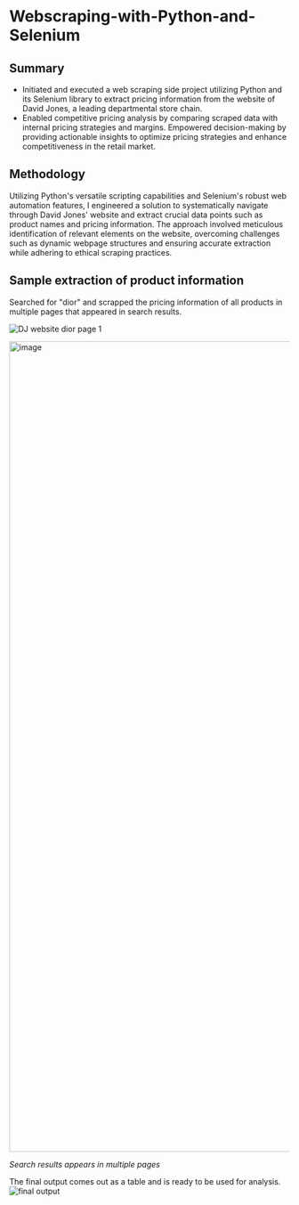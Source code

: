 # Webscraping-with-Python-and-Selenium

## Summary
* Initiated and executed a web scraping side project utilizing Python and its Selenium library to extract pricing information from the website of David Jones, a leading departmental store chain.
* Enabled competitive pricing analysis by comparing scraped data with internal pricing strategies and margins. Empowered decision-making by providing actionable insights to optimize pricing strategies and enhance competitiveness in the retail market.

## Methodology
Utilizing Python's versatile scripting capabilities and Selenium's robust web automation features, I engineered a solution to systematically navigate through David Jones' website and extract crucial data points such as product names and pricing information. The approach involved meticulous identification of relevant elements on the website, overcoming challenges such as dynamic webpage structures and ensuring accurate extraction while adhering to ethical scraping practices.

## Sample extraction of product information

Searched for "dior" and scrapped the pricing information of all products in multiple pages that appeared in search results.

![DJ website dior page 1](https://github.com/tltxyyy/Webscraping-with-Python-and-Selenium/assets/69724535/fe5bc772-de79-4e13-8ff7-37f8677c9c9c)

<img width="1456" alt="image" src="https://github.com/tltxyyy/Webscraping-with-Python-and-Selenium/assets/69724535/7996c287-749f-4ebf-937f-df1a2a34a864">

*Search results appears in multiple pages*


The final output comes out as a table and is ready to be used for analysis.
![final output](https://github.com/tltxyyy/Webscraping-with-Python-and-Selenium/assets/69724535/ba569a15-0a97-4046-88fc-56d9168443ed)
